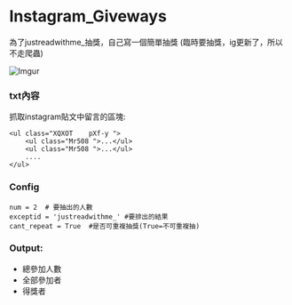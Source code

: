# Instagram_Giveways
為了justreadwithme_抽獎，自己寫一個簡單抽獎 (臨時要抽獎，ig更新了，所以不走爬蟲)

![Imgur](https://i.imgur.com/eVbuVPX.jpg)

### txt內容
抓取instagram貼文中留言的區塊:
```
<ul class="XQXOT    pXf-y ">
	<ul class="Mr508 ">...</ul>
	<ul class="Mr508 ">...</ul>
	....
</ul>
```

### Config

```
num = 2  # 要抽出的人數
exceptid = 'justreadwithme_' #要排出的結果
cant_repeat = True  #是否可重複抽獎(True=不可重複抽)
```

### Output:

- 總參加人數
- 全部參加者
- 得獎者

